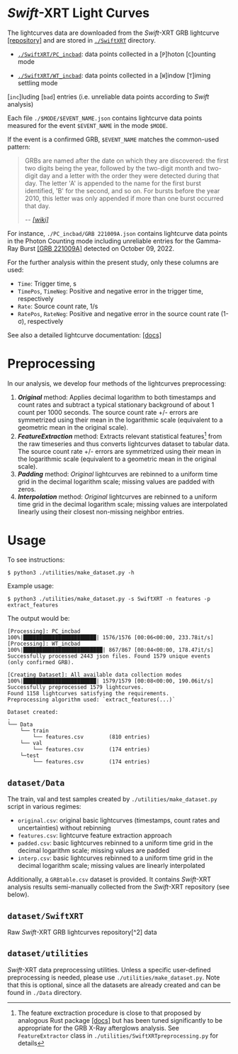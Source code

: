 # *Swift*-XRT Light Curves
The lightcurves data are downloaded from the *Swift*-XRT GRB lightcurve [[repository]](https://www.swift.ac.uk/xrt_curves/) and are stored in [`./SwiftXRT`](./SwiftXRT) directory.

- [`./SwiftXRT/PC_incbad`](./SwiftXRT/PC_incbad): data points collected in a [`P`]hoton [`C`]ounting mode

- [`./SwiftXRT/WT_incbad`](./SwiftXRT/WT_incbad): data points collected in a [`W`]indow [`T`]iming settling mode

 [`inc`]luding [`bad`] entries (i.e. unreliable data points according to *Swift* analysis)

Each file `./$MODE/$EVENT_NAME.json` contains lightcurve data points measured for the event `$EVENT_NAME` in the mode `$MODE`. 

If the event is a confirmed GRB, `$EVENT_NAME` matches the common-used pattern:
> GRBs are named after the date on which they are discovered: the first two digits being the year, followed by the two-digit month and two-digit day and a letter with the order they were detected during that day. The letter 'A' is appended to the name for the first burst identified, 'B' for the second, and so on. For bursts before the year 2010, this letter was only appended if more than one burst occurred that day.
>
> -- <cite>[*[wiki]*](https://en.wikipedia.org/wiki/Gamma-ray_burst)</cite>

For instance, `./PC_incbad/GRB 221009A.json` contains lightcurve data points in the Photon Counting mode including unreliable entries for the Gamma-Ray Burst [[GRB 221009A]](https://en.wikipedia.org/wiki/GRB_221009A) detected on October 09, 2022.

For the further analysis within the present study, only these columns are used:
- `Time`: Trigger time, s
- `TimePos`, `TimeNeg`:  Positive and negative error in the trigger time, respectively
- `Rate`: Source count rate, 1/s
- `RatePos`, `RateNeg`: Positive and negative error in the source count rate (1-σ), respectively

See also a detailed lightcurve documentation: [[docs]](https://www.swift.ac.uk/xrt_curves/docs.php)

# Preprocessing
In our analysis, we develop four methods of the lightcurves preprocessing:
1. ***Original*** method: Applies decimal logarithm to both timestamps and count rates and subtract a typical stationary background of about 1 count per 1000 seconds. The source count rate +/- errors are symmetrized using their mean in the logarithmic scale (equivalent to a geometric mean in the original scale).
2. ***FeatureExtraction*** method: Extracts relevant statistical features[^1] from the raw timeseries and thus converts lightcurves dataset to tabular data. The source count rate +/- errors are symmetrized using their mean in the logarithmic scale (equivalent to a geometric mean in the original scale).
3. ***Padding*** method: *Original* lightcurves are rebinned to a uniform time grid in the decimal logarithm scale; missing values are padded with zeros.
4. ***Interpolation*** method: *Original* lightcurves are rebinned to a uniform time grid in the decimal logarithm scale; missing values are interpolated linearly using their closest non-missing neighbor entries.

# Usage
To see instructions:
```
$ python3 ./utilities/make_dataset.py -h
```

Example usage:
```
$ python3 ./utilities/make_dataset.py -s SwiftXRT -n features -p extract_features    
```
The output would be:
```
[Processing]: PC_incbad
100%|███████████████████████| 1576/1576 [00:06<00:00, 233.78it/s]
[Processing]: WT_incbad
100%|█████████████████████████| 867/867 [00:04<00:00, 178.47it/s]
Successfully processed 2443 json files. Found 1579 unique events
(only confirmed GRB).

[Creating Dataset]: All available data collection modes
100%|███████████████████████| 1579/1579 [00:08<00:00, 190.06it/s]
Successfully preprocessed 1579 lightcurves.
Found 1158 lightcurves satisfying the requirements.
Preprocessing algorithm used: `extract_features(...)`

Dataset created:
.
└── Data
    └── train
        └── features.csv        (810 entries)
    └── val
        └── features.csv        (174 entries)
    └─test
        └── features.csv        (174 entries)
```

## `dataset/Data`
The train, val and test samples created by `./utilities/make_dataset.py` script in various regimes:

- `original.csv`: original basic lightcurves (timestamps, count rates and uncertainties) without rebinning
- `features.csv`: lightcurve feature extraction approach
- `padded.csv`: basic lightcurves rebinned to a uniform time grid in the decimal logarithm scale; missing values are padded
- `interp.csv`: basic lightcurves rebinned to a uniform time grid in the decimal logarithm scale; missing values are linearly interpolated

Additionally, a `GRBtable.csv` dataset is provided. It contains *Swift*-XRT analysis results semi-manually collected from the *Swift*-XRT repository (see below).

## `dataset/SwiftXRT`
Raw *Swift*-XRT GRB lightcurves repository[^2] data

## `dataset/utilities`
*Swift*-XRT data preprocessing utilities. Unless a specific user-defined preprocessing is needed, please use `./utilities/make_dataset.py`. Note that this is optional, since all the datasets are already created and can be found in `./Data` directory. 

[^1]: The feature exctraction procedure is close to that proposed by analogous Rust package [[docs]](https://docs.rs/light-curve-feature/latest/light_curve_feature/features/index.html) but has been tuned significantly to be appropriate for the GRB X-Ray afterglows analysis. See `FeatureExtractor` class in `./utilities/SwiftXRTpreprocessing.py` for details
